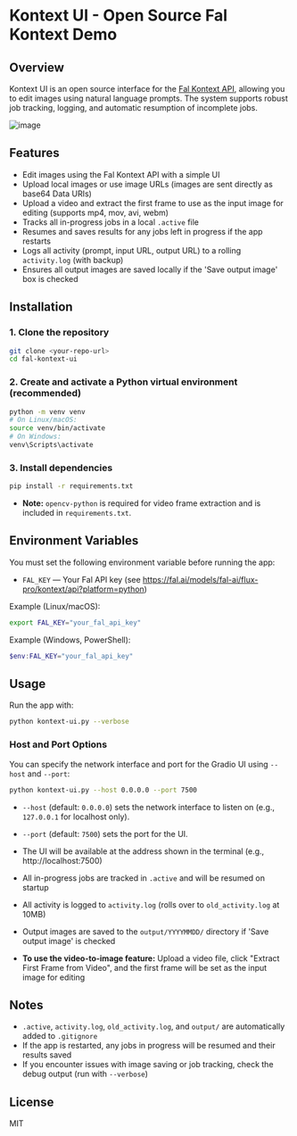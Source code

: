 # Kontext UI - Open Source Fal Kontext Demo

## Overview

Kontext UI is an open source interface for the [Fal Kontext API](https://fal.ai/models/fal-ai/flux-pro/kontext/api?platform=python), allowing you to edit images using natural language prompts. The system supports robust job tracking, logging, and automatic resumption of incomplete jobs.

![image](https://github.com/user-attachments/assets/5751424a-9202-4bf2-80a8-7b3f5eecbffa)


## Features
- Edit images using the Fal Kontext API with a simple UI
- Upload local images or use image URLs (images are sent directly as base64 Data URIs)
- Upload a video and extract the first frame to use as the input image for editing (supports mp4, mov, avi, webm)
- Tracks all in-progress jobs in a local `.active` file
- Resumes and saves results for any jobs left in progress if the app restarts
- Logs all activity (prompt, input URL, output URL) to a rolling `activity.log` (with backup)
- Ensures all output images are saved locally if the 'Save output image' box is checked

## Installation

### 1. Clone the repository
```sh
git clone <your-repo-url>
cd fal-kontext-ui
```

### 2. Create and activate a Python virtual environment (recommended)
```sh
python -m venv venv
# On Linux/macOS:
source venv/bin/activate
# On Windows:
venv\Scripts\activate
```

### 3. Install dependencies
```sh
pip install -r requirements.txt
```

- **Note:** `opencv-python` is required for video frame extraction and is included in `requirements.txt`.

## Environment Variables

You must set the following environment variable before running the app:

- `FAL_KEY` — Your Fal API key (see https://fal.ai/models/fal-ai/flux-pro/kontext/api?platform=python)

Example (Linux/macOS):
```sh
export FAL_KEY="your_fal_api_key"
```

Example (Windows, PowerShell):
```powershell
$env:FAL_KEY="your_fal_api_key"
```

## Usage

Run the app with:
```sh
python kontext-ui.py --verbose
```

### Host and Port Options
You can specify the network interface and port for the Gradio UI using `--host` and `--port`:

```sh
python kontext-ui.py --host 0.0.0.0 --port 7500
```
- `--host` (default: `0.0.0.0`) sets the network interface to listen on (e.g., `127.0.0.1` for localhost only).
- `--port` (default: `7500`) sets the port for the UI.

- The UI will be available at the address shown in the terminal (e.g., http://localhost:7500)
- All in-progress jobs are tracked in `.active` and will be resumed on startup
- All activity is logged to `activity.log` (rolls over to `old_activity.log` at 10MB)
- Output images are saved to the `output/YYYYMMDD/` directory if 'Save output image' is checked
- **To use the video-to-image feature:** Upload a video file, click "Extract First Frame from Video", and the first frame will be set as the input image for editing

## Notes
- `.active`, `activity.log`, `old_activity.log`, and `output/` are automatically added to `.gitignore`
- If the app is restarted, any jobs in progress will be resumed and their results saved
- If you encounter issues with image saving or job tracking, check the debug output (run with `--verbose`)

## License
MIT
